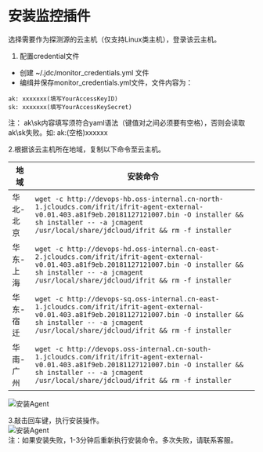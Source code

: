 # 安装监控插件
选择需要作为探测源的云主机（仅支持Linux类主机），登录该云主机。  
1. 配置credential文件  
  - 创建 ~/.jdc/monitor_credentials.yml 文件  
  - 编缉并保存monitor_credentials.yml文件，文件内容为：  
   ```
   ak: xxxxxxx(填写YourAccessKeyID)   
   sk: xxxxxxx(填写YourAccessKeySecret) 
   ```
   注： ak\sk内容填写须符合yaml语法（键值对之间必须要有空格），否则会读取ak\sk失败。如: ak:(空格)xxxxxx

2.根据该云主机所在地域，复制以下命令至云主机。  

地域 | 安装命令
------------|---------------------
华北-北京          | `wget -c http://devops-hb.oss-internal.cn-north-1.jcloudcs.com/ifrit/ifrit-agent-external-v0.01.403.a81f9eb.20181127121007.bin -O installer && sh installer -- -a jcmagent /usr/local/share/jdcloud/ifrit && rm -f installer`  
华东-上海          | `wget -c http://devops-hd.oss-internal.cn-east-2.jcloudcs.com/ifrit/ifrit-agent-external-v0.01.403.a81f9eb.20181127121007.bin -O installer && sh installer -- -a jcmagent /usr/local/share/jdcloud/ifrit && rm -f installer`  
华东-宿迁         | `wget -c http://devops-sq.oss-internal.cn-east-1.jcloudcs.com/ifrit/ifrit-agent-external-v0.01.403.a81f9eb.20181127121007.bin -O installer && sh installer -- -a jcmagent /usr/local/share/jdcloud/ifrit && rm -f installer` 
华南-广州               | `wget -c http://devops.oss-internal.cn-south-1.jcloudcs.com/ifrit/ifrit-agent-external-v0.01.403.a81f9eb.20181127121007.bin -O installer && sh installer -- -a jcmagent /usr/local/share/jdcloud/ifrit && rm -f installer`  

![安装Agent](https://raw.githubusercontent.com/luolei-laurel/cn/Cloud-Detection/image/Cloud-Detection/install-1.png)  

3.敲击回车键，执行安装操作。  
![安装Agent](https://raw.githubusercontent.com/luolei-laurel/cn/Cloud-Detection/image/Cloud-Detection/install-2.png)  
注：如果安装失败，1-3分钟后重新执行安装命令。多次失败，请联系客服。
